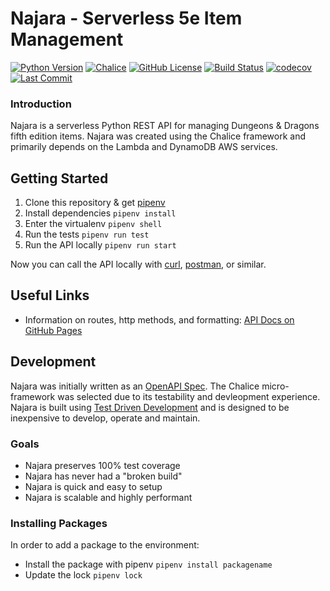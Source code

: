 # Najara - Serverless 5e Item Management
[![Python Version](https://img.shields.io/github/pipenv/locked/python-version/greynewell/najara)](https://www.python.org/downloads/release/python-370/) 
[![Chalice](https://img.shields.io/github/pipenv/locked/dependency-version/greynewell/najara/chalice/development)](https://github.com/aws/chalice)
[![GitHub License](https://img.shields.io/github/license/Naereen/StrapDown.js.svg)](https://github.com/greynewell/najara/blob/master/LICENSE) 
[![Build Status](https://travis-ci.com/greynewell/najara.svg?branch=development)](https://travis-ci.com/github/greynewell/najara) 
[![codecov](https://codecov.io/gh/greynewell/najara/branch/development/graph/badge.svg)](https://codecov.io/gh/greynewell/najara)
[![Last Commit](https://img.shields.io/github/last-commit/greynewell/najara/development)](https://github.com/greynewell/najara/commits/master) 




### Introduction
Najara is a serverless Python REST API for managing Dungeons & Dragons fifth edition items. Najara was created using the Chalice framework and primarily depends on the Lambda and DynamoDB AWS services.

## Getting Started
1. Clone this repository & get [pipenv](https://pipenv-fork.readthedocs.io/en/latest/install.html)
1. Install dependencies `pipenv install`
1. Enter the virtualenv `pipenv shell`
1. Run the tests `pipenv run test`
1. Run the API locally `pipenv run start`

Now you can call the API locally with [curl](https://curl.haxx.se/), [postman](https://www.postman.com/), or similar.

## Useful Links
- Information on routes, http methods, and formatting: [API Docs on GitHub Pages](https://greynewell.github.io/Najara.py/)

## Development
Najara was initially written as an [OpenAPI Spec](https://swagger.io/specification/). The Chalice micro-framework was selected due to its testability and devleopment experience. Najara is built using [Test Driven Development](https://www.agilealliance.org/glossary/tdd/) and is designed to be inexpensive to develop, operate and maintain.

### Goals
- Najara preserves 100% test coverage
- Najara has never had a "broken build"
- Najara is quick and easy to setup
- Najara is scalable and highly performant

### Installing Packages
In order to add a package to the environment:
- Install the package with pipenv `pipenv install packagename`
- Update the lock `pipenv lock`

